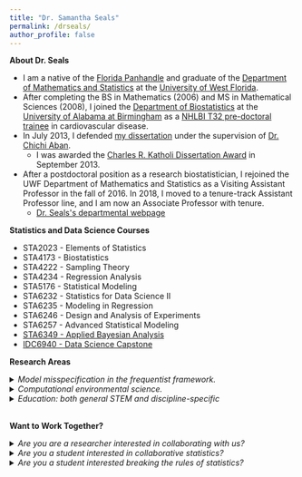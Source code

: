 ```yaml
---
title: "Dr. Samantha Seals"
permalink: /drseals/
author_profile: false
---
```


**About Dr. Seals**

- I am a native of the [Florida Panhandle](https://en.wikipedia.org/wiki/Florida_panhandle) and graduate of the [Department of Mathematics and Statistics](https://uwf.edu/hmcse/departments/mathematics-and-statistics/) at the [University of West Florida](https://uwf.edu/). 
- After completing the BS in Mathematics (2006) and MS in Mathematical Sciences (2008), I joined the [Department of Biostatistics](https://www.uab.edu/soph/home/biostatistics) at the [University of Alabama at Birmingham](https://www.uab.edu) as a [NHLBI T32 pre-doctoral trainee](https://sites.uab.edu/bstepit32/) in cardiovascular disease.
- In July 2013, I defended [my dissertation](https://digitalcommons.library.uab.edu/etd-collection/2936/) under the supervision of [Dr. Chichi Aban](https://scholars.uab.edu/1922-inmaculada-aban). 
    - I was awarded the [Charles R. Katholi Dissertation Award](https://bb.uab.edu/soph/home/news/awards/other) in September 2013.
- After a postdoctoral position as a research biostatistician, I rejoined the UWF Department of Mathematics and Statistics as a Visiting Assistant Professor in the fall of 2016. In 2018, I moved to a tenure-track Assistant Professor line, and I am now an Associate Professor with tenure.
    - [Dr. Seals's departmental webpage](https://uwf.edu/hmcse/departments/mathematics-and-statistics/faculty/dr-samantha-seals.html)

**Statistics and Data Science Courses**

- STA2023 - Elements of Statistics
- STA4173 - Biostatistics
- STA4222 - Sampling Theory
- STA4234 - Regression Analysis
- STA5176 - Statistical Modeling
- STA6232 - Statistics for Data Science II
- STA6235 - Modeling in Regression
- STA6246 - Design and Analysis of Experiments
- STA6257 - Advanced Statistical Modeling
- [STA6349 - Applied Bayesian Analysis](https://samanthaseals.github.io/STA6349/)
- [IDC6940 - Data Science Capstone](https://capstone4ds.github.io/)

**Research Areas**

<details>
<summary><i>Model misspecification in the frequentist framework.</i></summary> 
<ul>
  <li>How are our analysis results and overall message affected when we misspecify the design matrix, underlying distribution for the outcome, or the working covariance structure?</li>
  <li>How are analysis results and overall message affected when we break an assumption (or multiple assumptions) of the parametric model?</li>
  <li>This area generally involves performing simulation studies. We do this so that we know the true value of <i>&theta;</i>, the parameter of interest and can then quantify the effects of model misspecification. </li>
  <ul>
    <li>The bias and mean square error quantify the error in parameter estimation.</li> 
    <li>Type I error quantifies the error in statistical inference.</li>
    <li>Model fit indices quantify the error in model selection.</li>
  </ul>
</ul>
</details>

<details>
<summary><i>Computational environmental science.</i></summary> 
<ul>
  <li>Please see the <a href="https://cgmlabuwf.github.io/"><i>Computational Geomorphology & Modeling Lab.</i></a></li>
  <li>How can we use mathematics and statistics to answer questions about the natural environment around us?</li>
  <ul>
    <li>We are interested in modeling and predicting natural phenomena and changes within our local environment.</li>
  </ul>  
  <li>Because the University maintains an active research site on Pensacola Beach, we have natural opportunities for collaboration with the Department of Earth and Environmental Science.</li>
</ul>
</details>

<details>
<summary><i>Education: both general STEM and discipline-specific</i></summary> 

<ul>
  <li>What are the longitudinal effects of student-led interventions in gateway STEM courses?</li>
  <li>What instructional tools improve student outcomes in the statistics classroom?</li> 
  <li>How are student learning outcomes impacted when STEM courses naturally infuse statistics into the curriculum?</li>
  <li>When are significant learning gains made during statistics and data science graduate programs?</li>
  <ul>
    <li>Is there a difference in when learning gains are made between those in statistics, biostatistics, and data science programs?</li>
  </ul>
</ul>  
    
</details> <br>

**Want to Work Together?**

<details>
<summary><i>Are you are a researcher interested in collaborating with us?</i></summary>

<ul>
  <li>As a result of my extensive biostatistics training and experience, I truly love collaborating with other researchers, especially students. Please note that our skills are not only applicable to "science" topics -- our skills are applicable to any field where data exists!</li>
  <li>Please reach out if you think this may be a good fit! It is a wonderful experience to see how students begin connecting the dots, understanding their role as partners in scientific research.</li>
  <li>The main expectations within collaborations include a reasonable timeline for project deliverables and formal co-authorship for both the lab director and collaborating student on any resulting presentation or manuscript.</li>
</ul>

</details>

<details>
<summary><i>Are you a student interested in collaborative statistics?</i></summary>

<ul>
  <li>As a collaborative researcher and educator, I especially enjoy including students in collaborative projects. My goal is to model how to form and maintain respectful and productive collaborative relationships.</li>
  <li>This side of the lab gives students a formal collaborative experience resulting in a non-statistics or data science-focused research product to showcase to potential employers. </li>
  <li>The main expectations of collaborative students are a willingness to collaborate outside of your field, learn necessary statistical and/or science concepts, and a willingness to learn and improve your R programming skills.</li>
</ul>
</details> 

<details>

<summary><i>Are you a student interested breaking the rules of statistics?</i></summary>

<ul>
  <li>As a curious mathematician and statistician, I have a lot of "what happens to analysis results when this assumption is broken?" questions ready for students to answer via Proseminar or Capstone.</li>
  <ul>
    <li>If you think about it - you probably do too! Let's consider OLS regression. We know that OLS assumes that the residuals are normally distributed with mean 0 and some constant standard deviation.</li>
    <ul>
      <li>What happens if the residuals have a Poisson distribution? A uniform distribution?</li>
      <li>What happens if the standard deviation is not constant? How does this change depending on the level of heterogeneity?</li>
      <li>How do the observed relationships above change as our sample size increases? (i.e., what are the asymptotic properties?)</li>
    </ul>
  </ul>
  <li>The main expectations of simulation-based students are a willingness to learn necessary mathematical and/or statistical  concepts, a willingness to learn and improve their R programming skills, and to have an inherent understanding that research-related things will go very wrong more than once.</li>
</ul>
</details>
<br><br><br><br>










